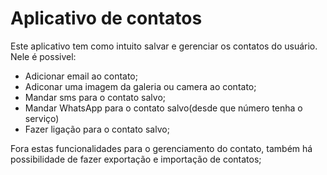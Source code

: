 # Aplicativo de contatos
Este aplicativo tem como intuito salvar e gerenciar os contatos do usuário.  
Nele é possivel:
- Adicionar email ao contato;
- Adiconar uma imagem da galeria ou camera ao contato;
- Mandar sms para o contato salvo;
- Mandar WhatsApp para o contato salvo(desde que número tenha o serviço)
- Fazer ligação para o contato salvo;

Fora estas funcionalidades para o gerenciamento do contato, também há possibilidade de fazer exportação e importação de contatos;

